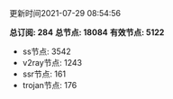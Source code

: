更新时间2021-07-29 08:54:56

**总订阅: 284**
**总节点: 18084**
**有效节点: 5122**
- ss节点: 3542
- v2ray节点: 1243
- ssr节点: 161
- trojan节点: 176
